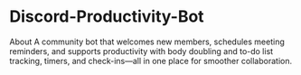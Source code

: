 # Discord-Productivity-Bot
About A community bot that welcomes new members, schedules meeting reminders, and supports productivity with body doubling and to-do list tracking, timers, and check-ins—all in one place for smoother collaboration.

